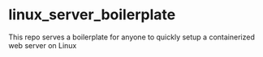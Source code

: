 # linux_server_boilerplate
This repo serves a boilerplate for anyone to quickly setup a containerized web server on Linux
